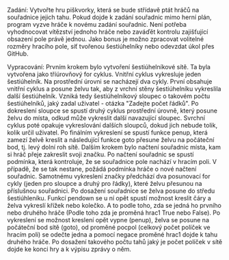 Zadání:
Vytvořte hru piškvorky, která se bude střídavě ptát hráčů na souřadnice jejich tahu. Pokud dojde k zadání souřadnic mimo herní plán, program vyzve hráče k novému zadání souřadnic. Není potřeba vyhodnocovat vítězství jednoho hráče nebo zaváďět kontrolu zajišťující obsazení pole právě jednou. Jako bonus je možno zpracovat volitelné rozměry hracího pole, síť tvořenou šestiúhelníky nebo odevzdat úkol přes GitHub.

Vypracování:
Prvním krokem bylo vytvoření šestiúhelníkové sítě. Ta byla vytvořena jako tříúrovňový for cyklus. Vnitřní cyklus vykresluje jeden šestiúhelník. Na prostřední úrovni se nacházejí dva cykly. První obsahuje vnitřní cyklus a posune želvu tak, aby z vrchní stěny šestiúhelníku vykreslila další šestiúhelník. Vzniká tedy šestiúhelníkový sloupec o takovém počtu šestiúhelníků, jaký zadal uživatel - otázka "Zadejte počet řádků". Po dokreslení sloupce se spustí druhý cyklus prostřední úrovně, který posune želvu do místa, odkud může vykreslit další navazující sloupec. Svrchní cyklus poté opakuje vykreslování dalších sloupců, dokud jich nebude tolik, kolik určil uživatel. Po finálním vykreslení se spustí funkce penup, která zamezí želvě kreslit a následující funkce goto přesune želvu na počáteční bod, tj. levý dolní roh sítě.
Dalším krokem bylo načtení souřadnic místa, kam si hráč přeje zakreslit svoji značku. Po načtení souřadnic se spustí podmínka, která kontroluje, že se souřadnice pole nachází v hracím poli. V případě, že se tak nestane, požádá podmínka hráče o nové načtení souřadnic. Samotnému vykreslení značky předchází dva posunovací for cykly (jeden pro sloupce a druhý pro řádky), které želvu přesunou na příslušnou souřadnici. Po dosažení souřadnice se želva posune do středu šestiúhleníku. Funkcí pendown se u ní opět spustí možnost kreslit čáry a želva vykreslí křížek nebo kolečko. A to podle toho, zda se jedná ho prvního nebo druhého hráče (Podle toho zda je proměná hrac1 True nebo False). Po vykreslení se možnost kreslení opět vypne (penup), želva se posune na počáteční bod sítě (goto), od proměné pocpol (celkový počet políček ve hracím poli) se odečte jedna a pomocí negace proměné hrac1 dojde k tahu druhého hráče. Po dosažení takového počtu tahů jaký je počet políček v sítě dojde ke konci hry a k výpisu zprávy o něm. 
